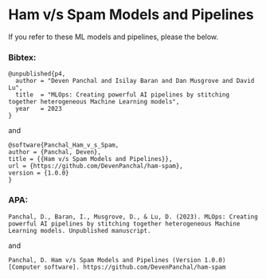 # Ham v/s Spam Models and Pipelines


If you refer to these ML models and pipelines, please the below.

### Bibtex:
```
@unpublished{p4,
  author = "Deven Panchal and Isilay Baran and Dan Musgrove and David Lu",
  title  = "MLOps: Creating powerful AI pipelines by stitching together heterogeneous Machine Learning models",
  year   = 2023
}
```
and
```
@software{Panchal_Ham_v_s_Spam,
author = {Panchal, Deven},
title = {{Ham v/s Spam Models and Pipelines}},
url = {https://github.com/DevenPanchal/ham-spam},
version = {1.0.0}
}
```

### APA:
```
Panchal, D., Baran, I., Musgrove, D., & Lu, D. (2023). MLOps: Creating powerful AI pipelines by stitching together heterogeneous Machine Learning models. Unpublished manuscript.
```
and
```
Panchal, D. Ham v/s Spam Models and Pipelines (Version 1.0.0) [Computer software]. https://github.com/DevenPanchal/ham-spam
```
